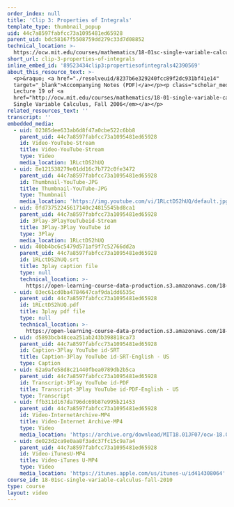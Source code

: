 ```yaml
---
order_index: null
title: 'Clip 3: Properties of Integrals'
template_type: thumbnail_popup
uid: 44c7a8597fabfcc73a1095481ed65928
parent_uid: bdc58167f5508759dd279c33d7d08852
technical_location: >-
  https://ocw.mit.edu/courses/mathematics/18-01sc-single-variable-calculus-fall-2010/unit-3-the-definite-integral-and-its-applications/part-a-definition-of-the-definite-integral-and-first-fundamental-theorem/session-48-the-fundamental-theorem-of-calculus/clip-3-properties-of-integrals
short_url: clip-3-properties-of-integrals
inline_embed_id: '89523434clip3:propertiesofintegrals42390569'
about_this_resource_text: >-
  <p>&raquo; <a href="./resolveuid/8237b6e329240fcc89f2dc931bf41e14"
  target="_blank">Accompanying Notes (PDF)</a></p><p class="scholar_medsm">From
  Lecture 19 of <a
  href="http://ocw.mit.edu/courses/mathematics/18-01-single-variable-calculus-fall-2006/video-lectures/"><em>18.01
  Single Variable Calculus, Fall 2006</em></a></p>
related_resources_text: ''
transcript: ''
embedded_media:
  - uid: 02385dee633ab6d8f47a0cbe522c6bb8
    parent_uid: 44c7a8597fabfcc73a1095481ed65928
    id: Video-YouTube-Stream
    title: Video-YouTube-Stream
    type: Video
    media_location: 1RLctDS2hUQ
  - uid: 8e121538279e01dd16c7b772c0fe3472
    parent_uid: 44c7a8597fabfcc73a1095481ed65928
    id: Thumbnail-YouTube-JPG
    title: Thumbnail-YouTube-JPG
    type: Thumbnail
    media_location: 'https://img.youtube.com/vi/1RLctDS2hUQ/default.jpg'
  - uid: 0fd73752245617140c24815545bd8ca1
    parent_uid: 44c7a8597fabfcc73a1095481ed65928
    id: 3Play-3PlayYouTubeid-Stream
    title: 3Play-3Play YouTube id
    type: 3Play
    media_location: 1RLctDS2hUQ
  - uid: 40bb4bc6c5479d571af9f7c52766dd2a
    parent_uid: 44c7a8597fabfcc73a1095481ed65928
    id: 1RLctDS2hUQ.srt
    title: 3play caption file
    type: null
    technical_location: >-
      https://open-learning-course-data-production.s3.amazonaws.com/18-01sc-single-variable-calculus-fall-2010/e7e5fc997225bd920a73426cdf4723a4_1RLctDS2hUQ.srt
  - uid: 03ec61cd0ba4784647caf9da1dd6535c
    parent_uid: 44c7a8597fabfcc73a1095481ed65928
    id: 1RLctDS2hUQ.pdf
    title: 3play pdf file
    type: null
    technical_location: >-
      https://open-learning-course-data-production.s3.amazonaws.com/18-01sc-single-variable-calculus-fall-2010/c566b89ef510b8b8ec70644221fd9708_1RLctDS2hUQ.pdf
  - uid: d5893bcb48cea251ab243b398818ca73
    parent_uid: 44c7a8597fabfcc73a1095481ed65928
    id: Caption-3Play YouTube id-SRT
    title: Caption-3Play YouTube id-SRT-English - US
    type: Caption
  - uid: 62a9afe58d8c21440fbea0789db2b5ca
    parent_uid: 44c7a8597fabfcc73a1095481ed65928
    id: Transcript-3Play YouTube id-PDF
    title: Transcript-3Play YouTube id-PDF-English - US
    type: Transcript
  - uid: ffb311d167da796dc69b87e995b21453
    parent_uid: 44c7a8597fabfcc73a1095481ed65928
    id: Video-InternetArchive-MP4
    title: Video-Internet Archive-MP4
    type: Video
    media_location: 'https://archive.org/download/MIT18.01JF07/ocw-18.01-f07-lec19_300k.mp4'
  - uid: de023d2ca9e0aa8f3adc37fc15c9a7a4
    parent_uid: 44c7a8597fabfcc73a1095481ed65928
    id: Video-iTunesU-MP4
    title: Video-iTunes U-MP4
    type: Video
    media_location: 'https://itunes.apple.com/us/itunes-u/id414308064'
course_id: 18-01sc-single-variable-calculus-fall-2010
type: course
layout: video
---
```

